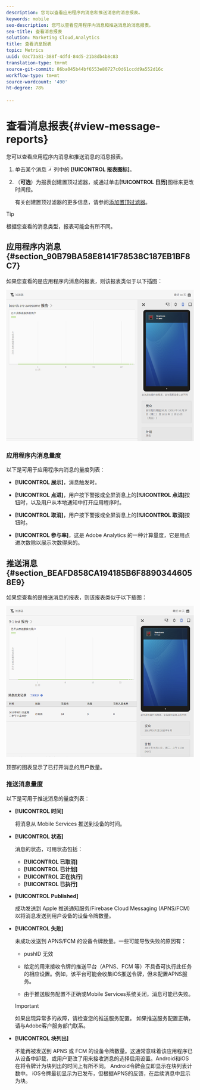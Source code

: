 ```yaml
---
description: 您可以查看应用程序内消息和推送消息的消息报表。
keywords: mobile
seo-description: 您可以查看应用程序内消息和推送消息的消息报表。
seo-title: 查看消息报表
solution: Marketing Cloud,Analytics
title: 查看消息报表
topic: Metrics
uuid: 0ac73a81-388f-4dfd-84d5-21b8db4b8c83
translation-type: tm+mt
source-git-commit: 86ba045b44bf6553e80727c0d61ccdd9a552d16c
workflow-type: tm+mt
source-wordcount: '490'
ht-degree: 78%

---
```



# 查看消息报表{#view-message-reports}

您可以查看应用程序内消息和推送消息的消息报表。

1. 单击某个消息![报表](assets/icon_report.png)列中的 **[!UICONTROL 报表图标]**。
1. （**可选**）为报表创建置顶过滤器，或通过单击&#x200B;**[!UICONTROL 日历]**&#x200B;图标来更改时间段。

   有关创建置顶过滤器的更多信息，请参阅[添加置顶过滤器](/help/using/usage/reports-customize/t-sticky-filter.md)。

>[!TIP]
>
>根据您查看的消息类型，报表可能会有所不同。

## 应用程序内消息 {#section_90B79BA58E8141F78538C187EB1BF8C7}

如果您查看的是应用程序内消息的报表，则该报表类似于以下插图：

![报表消息](assets/report_message.png)

### 应用程序内消息量度

以下是可用于应用程序内消息的量度列表：

* **[!UICONTROL 展示]**，消息触发时。

* **[!UICONTROL 点进]**，用户按下警报或全屏消息上的&#x200B;**[!UICONTROL 点进]**&#x200B;按钮时，以及用户从本地通知中打开应用程序时。

* **[!UICONTROL 取消]**，用户按下警报或全屏消息上的&#x200B;**[!UICONTROL 取消]**&#x200B;按钮时。

* **[!UICONTROL 参与率]**，这是 Adobe Analytics 的一种计算量度，它是用点进次数除以展示次数得来的。

## 推送消息 {#section_BEAFD858CA194185B6F88903446058E9}

如果您查看的是推送消息的报表，则该报表类似于以下插图：

![推送消息](assets/report_message_push.png)

顶部的图表显示了已打开消息的用户数量。

### 推送消息量度

以下是可用于推送消息的量度列表：

* **[!UICONTROL 时间]**

   将消息从 Mobile Services 推送到设备的时间。

* **[!UICONTROL 状态]**

   消息的状态，可用状态包括：

   * **[!UICONTROL 已取消]**
   * **[!UICONTROL 已计划]**
   * **[!UICONTROL 正在执行]**
   * **[!UICONTROL 已执行]**

* **[!UICONTROL Published]**

   成功发送到 Apple 推送通知服务/Firebase Cloud Messaging (APNS/FCM) 以将消息发送到用户设备的设备令牌数量。

* **[!UICONTROL 失败]**

   未成功发送到 APNS/FCM 的设备令牌数量。一些可能导致失败的原因有：

   * pushID 无效

   * 给定的用来接收令牌的推送平台（APNS、FCM 等）不具备可执行此任务的相应设置。例如，该平台可能会收集iOS推送令牌，但未配置APNS服务。

   * 由于推送服务配置不正确或Mobile Services系统关闭，消息可能已失败。
   >[!IMPORTANT]
   >
   >如果出现异常多的故障，请检查您的推送服务配置。 如果推送服务配置正确，请与Adobe客户服务部门联系。

* **[!UICONTROL 块列出]**

   不能再被发送到 APNS 或 FCM 的设备令牌数量。这通常意味着该应用程序已从设备中卸载，或用户更改了用来接收消息的选择启用设置。Android和iOS在将令牌计为块列出的时间上有所不同。 Android令牌会立即显示在块列表计数中。 iOS令牌最初显示为已发布，但根据APNS的反馈，在后续消息中显示为块。
